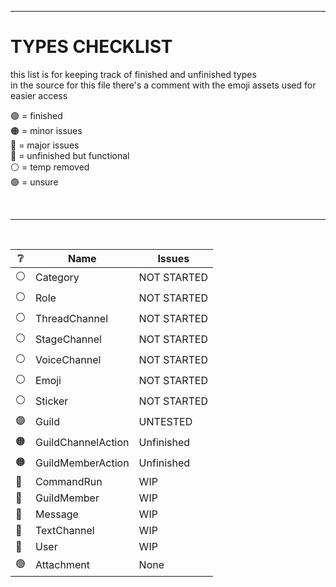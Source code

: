 [assets]: <> ( 
  🟢
  🟠
  🔴
  🔵
  ⚪
  🟣
)


---


# TYPES CHECKLIST
this list is for keeping track of finished and unfinished types<br>
in the source for this file there's a comment with the emoji assets used for easier access

🟢 = finished<br>
🟠 = minor issues<br>
🔴 = major issues<br>
🔵 = unfinished but functional<br>
⚪ = temp removed<br>
🟣 = unsure<br>

<br>

---

<br>

| ❔ | Name | Issues |
| - | - | - |
| ⚪ | Category | NOT STARTED |
| ⚪ | Role | NOT STARTED |
| ⚪ | ThreadChannel | NOT STARTED |
| ⚪ | StageChannel | NOT STARTED |
| ⚪ | VoiceChannel | NOT STARTED |
| ⚪ | Emoji | NOT STARTED |
| ⚪ | Sticker | NOT STARTED |
| 🟣 | Guild | UNTESTED |
| 🟠 | GuildChannelAction | Unfinished |
| 🟠 | GuildMemberAction | Unfinished |
| 🔵 | CommandRun | WIP |
| 🔵 | GuildMember | WIP |
| 🔵 | Message | WIP |
| 🔵 | TextChannel | WIP |
| 🔵 | User | WIP |
| 🟢 | Attachment | None |
